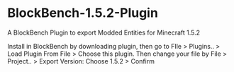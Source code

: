 # BlockBench-1.5.2-Plugin
A BlockBench Plugin to export Modded Entities for Minecraft 1.5.2

Install in BlockBench by downloading plugin, then go to FIle > Plugins.. > Load Plugin From File > Choose this plugin.
Then change your file by File > Project.. > Export Version: Choose 1.5.2 > Confirm
